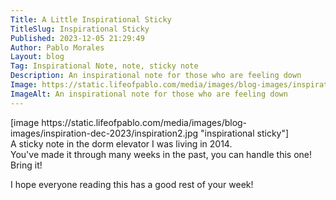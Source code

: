 ```yaml
---
Title: A Little Inspirational Sticky
TitleSlug: Inspirational Sticky
Published: 2023-12-05 21:29:49
Author: Pablo Morales
Layout: blog
Tag: Inspirational Note, note, sticky note
Description: An inspirational note for those who are feeling down
Image: https://static.lifeofpablo.com/media/images/blog-images/inspiration-dec-2023/inspiration2.jpg
ImageAlt: An inspirational note for those who are feeling down
---
```

<article class="mw5 mw6-ns center pt4">
  <div class="aspect-ratio aspect-ratio--1x1 mb4">
    <div class="aspect-ratio--object cover" markdown="1">[image https://static.lifeofpablo.com/media/images/blog-images/inspiration-dec-2023/inspiration2.jpg "inspirational sticky"]</div>
  </div>
     <div class="i" markdown="1"> A sticky note in the dorm elevator I was living in 2014.</div>

<div class="f4 f4-ns lh-copy measure center" markdown="1">
You've made it through many weeks in the past, you can handle this one! Bring it!

I hope everyone reading this has a good rest of your week! 
  </div>
</article>

